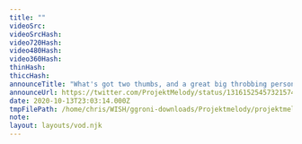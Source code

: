 ```yaml
---
title: ""
videoSrc: 
videoSrcHash: 
video720Hash: 
video480Hash: 
video360Hash: 
thinHash: 
thiccHash: 
announceTitle: "What's got two thumbs, and a great big throbbing personality? asking for a friend"
announceUrl: https://twitter.com/ProjektMelody/status/1316152545732157448
date: 2020-10-13T23:03:14.000Z
tmpFilePath: /home/chris/WISH/ggroni-downloads/Projektmelody/projektmelody_2020-10-13_23-03-04.mkv
note: 
layout: layouts/vod.njk
---
```

